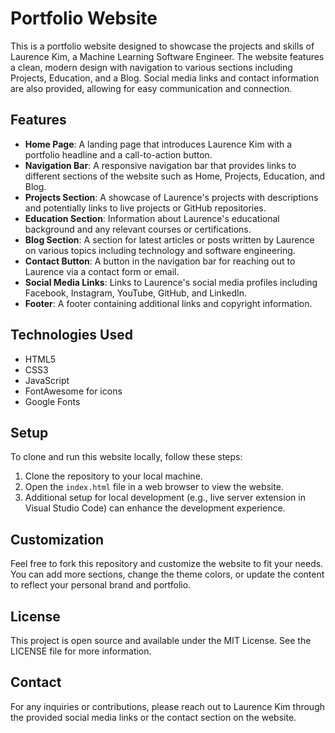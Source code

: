 
# Portfolio Website

This is a portfolio website designed to showcase the projects and skills of Laurence Kim, a Machine Learning Software Engineer. The website features a clean, modern design with navigation to various sections including Projects, Education, and a Blog. Social media links and contact information are also provided, allowing for easy communication and connection.

## Features

- **Home Page**: A landing page that introduces Laurence Kim with a portfolio headline and a call-to-action button.
- **Navigation Bar**: A responsive navigation bar that provides links to different sections of the website such as Home, Projects, Education, and Blog.
- **Projects Section**: A showcase of Laurence's projects with descriptions and potentially links to live projects or GitHub repositories.
- **Education Section**: Information about Laurence's educational background and any relevant courses or certifications.
- **Blog Section**: A section for latest articles or posts written by Laurence on various topics including technology and software engineering.
- **Contact Button**: A button in the navigation bar for reaching out to Laurence via a contact form or email.
- **Social Media Links**: Links to Laurence's social media profiles including Facebook, Instagram, YouTube, GitHub, and LinkedIn.
- **Footer**: A footer containing additional links and copyright information.

## Technologies Used

- HTML5
- CSS3
- JavaScript
- FontAwesome for icons
- Google Fonts

## Setup

To clone and run this website locally, follow these steps:

1. Clone the repository to your local machine.
2. Open the `index.html` file in a web browser to view the website.
3. Additional setup for local development (e.g., live server extension in Visual Studio Code) can enhance the development experience.

## Customization

Feel free to fork this repository and customize the website to fit your needs. You can add more sections, change the theme colors, or update the content to reflect your personal brand and portfolio.

## License

This project is open source and available under the MIT License. See the LICENSE file for more information.

## Contact

For any inquiries or contributions, please reach out to Laurence Kim through the provided social media links or the contact section on the website.
